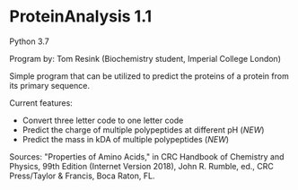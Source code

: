 # ProteinAnalysis 1.1
Python 3.7

Program by: Tom Resink (Biochemistry student, Imperial College London)

Simple program that can be utilized to predict the proteins of a protein from its primary sequence.

Current features:
- Convert three letter code to one letter code
- Predict the charge of multiple polypeptides at different pH (*NEW*)
- Predict the mass in kDA of multiple polypeptides (*NEW*)

Sources:
"Properties of Amino Acids," in CRC Handbook of Chemistry and Physics, 99th Edition (Internet Version 2018), John R. Rumble, ed., CRC Press/Taylor & Francis, Boca Raton, FL.
